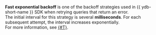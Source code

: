 **Fast exponential backoff** is one of the backoff strategies used in {{ ydb-short-name }} SDK when retrying queries that return an error.<br/>
The initial interval for this strategy is several **milliseconds**. For each subsequent attempt, the interval increases exponentially.<br/>
For more information, see [{#T}](../../error_handling.md#handling-retryable-errors).
